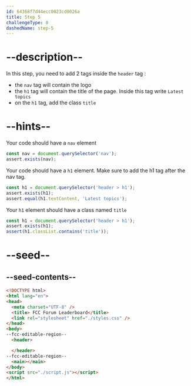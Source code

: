 ```yaml
---
id: 64368f7d44ecc0023cd0026a
title: Step 5
challengeType: 0
dashedName: step-5
---
```


# --description--

In this step, you need to add 2 tags inside the `header` tag :

* the `nav` tag will contain the logo
* the `h1` tag will contain the title of the page. Inside this tag write `Latest topics`
* on the `h1` tag, add the class `title`

# --hints--

Your code should have a `nav` element

```js
const nav = document.querySelector('nav');
assert.exists(nav);
```

Your code should have a `h1` element. Make sure to add the h1 tag after the nav tag.

```js
const h1 = document.querySelector('header > h1');
assert.exists(h1);
assert.equal(h1.textContent, 'Latest topics');
```

Your `h1` element should have a class named `title`

```js
const h1 = document.querySelector('header > h1');
assert.exists(h1);
assert(h1.classList.contains('title'));
```

# --seed--

## --seed-contents--

```html
<!DOCTYPE html>
<html lang="en">
<head>
  <meta charset="UTF-8" />
  <title> FCC Forum Leaderboard</title>
  <link rel="stylesheet" href="./styles.css" />
</head>
<body>
--fcc-editable-region--
  <header>

  </header>
--fcc-editable-region--
  <main></main>
</body>
<script src="./script.js"></script>
</html>
```
